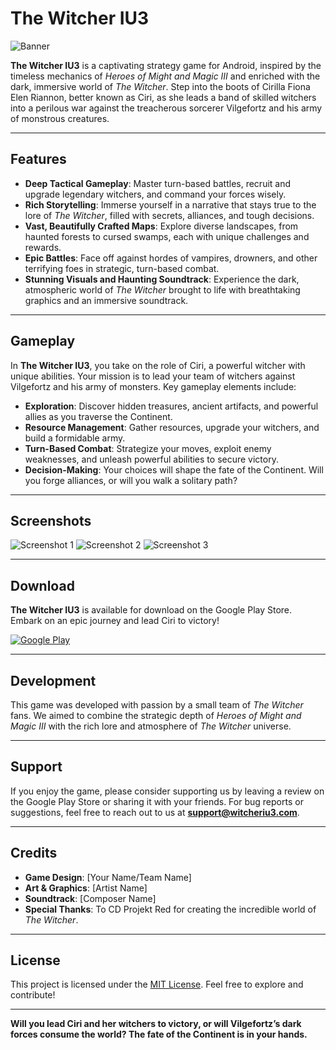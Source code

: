 # The Witcher IU3

![Banner](https://via.placeholder.com/1200x400) <!-- Replace with your game banner image -->

**The Witcher IU3** is a captivating strategy game for Android, inspired by the timeless mechanics of *Heroes of Might and Magic III* and enriched with the dark, immersive world of *The Witcher*. Step into the boots of Cirilla Fiona Elen Riannon, better known as Ciri, as she leads a band of skilled witchers into a perilous war against the treacherous sorcerer Vilgefortz and his army of monstrous creatures.

---

## Features

- **Deep Tactical Gameplay**: Master turn-based battles, recruit and upgrade legendary witchers, and command your forces wisely.
- **Rich Storytelling**: Immerse yourself in a narrative that stays true to the lore of *The Witcher*, filled with secrets, alliances, and tough decisions.
- **Vast, Beautifully Crafted Maps**: Explore diverse landscapes, from haunted forests to cursed swamps, each with unique challenges and rewards.
- **Epic Battles**: Face off against hordes of vampires, drowners, and other terrifying foes in strategic, turn-based combat.
- **Stunning Visuals and Haunting Soundtrack**: Experience the dark, atmospheric world of *The Witcher* brought to life with breathtaking graphics and an immersive soundtrack.

---

## Gameplay

In **The Witcher IU3**, you take on the role of Ciri, a powerful witcher with unique abilities. Your mission is to lead your team of witchers against Vilgefortz and his army of monsters. Key gameplay elements include:

- **Exploration**: Discover hidden treasures, ancient artifacts, and powerful allies as you traverse the Continent.
- **Resource Management**: Gather resources, upgrade your witchers, and build a formidable army.
- **Turn-Based Combat**: Strategize your moves, exploit enemy weaknesses, and unleash powerful abilities to secure victory.
- **Decision-Making**: Your choices will shape the fate of the Continent. Will you forge alliances, or will you walk a solitary path?

---

## Screenshots

![Screenshot 1](https://via.placeholder.com/400x200) <!-- Replace with actual screenshots -->
![Screenshot 2](https://via.placeholder.com/400x200)
![Screenshot 3](https://via.placeholder.com/400x200)

---

## Download

**The Witcher IU3** is available for download on the Google Play Store. Embark on an epic journey and lead Ciri to victory!

[![Google Play](https://via.placeholder.com/200x80)](https://play.google.com/store) <!-- Replace with actual link -->

---

## Development

This game was developed with passion by a small team of *The Witcher* fans. We aimed to combine the strategic depth of *Heroes of Might and Magic III* with the rich lore and atmosphere of *The Witcher* universe.

---

## Support

If you enjoy the game, please consider supporting us by leaving a review on the Google Play Store or sharing it with your friends. For bug reports or suggestions, feel free to reach out to us at **support@witcheriu3.com**.

---

## Credits

- **Game Design**: [Your Name/Team Name]
- **Art & Graphics**: [Artist Name]
- **Soundtrack**: [Composer Name]
- **Special Thanks**: To CD Projekt Red for creating the incredible world of *The Witcher*.

---

## License

This project is licensed under the [MIT License](LICENSE). Feel free to explore and contribute!

---

**Will you lead Ciri and her witchers to victory, or will Vilgefortz’s dark forces consume the world? The fate of the Continent is in your hands.**
